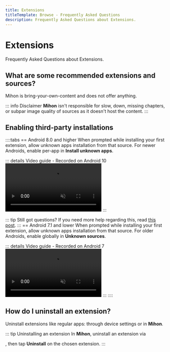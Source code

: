 ```yaml
---
title: Extensions
titleTemplate: Browse - Frequently Asked Questions
description: Frequently Asked Questions about Extensions.
---
```


# Extensions
Frequently Asked Questions about Extensions.

## What are some recommended extensions and sources?
Mihon is bring-your-own-content and does not offer anything.

::: info Disclaimer
**Mihon** isn't responsible for slow, down, missing chapters, or subpar image quality of sources as it doesn't host the content.
:::

## Enabling third-party installations
::::tabs
== Android 8.0 and higher
When prompted while installing your first extension, allow unknown apps installation from that source. For newer Androids, enable per-app in **Install unknown apps**.

::: details Video guide - Recorded on Android 10
<video controls muted preload="metadata">
  <source src="/docs/faq/browse/extensions/unknown-sources-A10.light.webm" type="video/webm">
</video>
:::

::: tip Still got questions?
If you need more help regarding this, read [this post](https://nerdschalk.com/how-to-allow-apps-installation-from-unknown-sources-on-android-9-pie/ "nerdschalk.com | How to allow apps installation from unknown sources on Android 9 Pie").
:::
== Android 7.1 and lower
When prompted while installing your first extension, allow unknown apps installation from that source. For older Androids, enable globally in **Unknown sources**.

::: details Video guide - Recorded on Android 7
<video controls muted preload="metadata">
  <source src="/docs/faq/browse/extensions/unknown-sources-A7.light.webm">
</video>
:::
::::

## How do I uninstall an extension?
Uninstall extensions like regular apps: through device settings or in **Mihon**.

::: tip Uninstalling an extension
In **Mihon**, uninstall an extension via <nav to="extensions">, then tap **Uninstall** on the chosen extension.
:::

